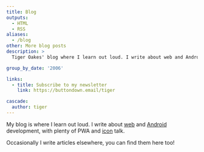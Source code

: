 ```yaml
---
title: Blog
outputs:
  - HTML
  - RSS
aliases:
  - /blog
other: More blog posts
description: >
  Tiger Oakes' blog where I learn out loud. I write about web and Android development, with plenty of PWA and icon talk.

group_by_date: '2006'

links:
  - title: Subscribe to my newsletter
    link: https://buttondown.email/tiger

cascade:
  author: tiger
---
```


My blog is where I learn out loud. I write about [web](tags/web/) and [Android](tags/android/) development, with plenty of PWA and [icon](tags/icons/) talk.

Occasionally I write articles elsewhere, you can find them here too!
